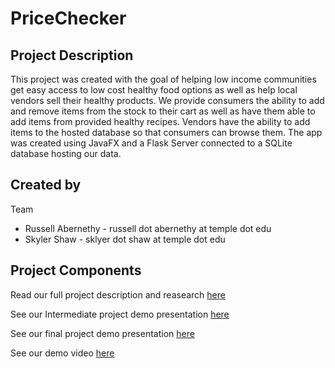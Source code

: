 # PriceChecker

## Project Description

This project was created with the goal of helping low income communities get easy access to low cost healthy food options as well as help local vendors sell their healthy products. We provide consumers the ability to add and remove items from the stock to their cart as well as have them able to add items from provided healthy recipes. Vendors have the ability to add items to the hosted database so that consumers can browse them. The app was created using JavaFX and a Flask Server connected to a SQLite database hosting our data.

## Created by

Team

- Russell Abernethy - russell dot abernethy at temple dot edu
- Skyler Shaw - sklyer dot shaw at temple dot edu

## Project Components

Read our full project description and reasearch [here](https://docs.google.com/document/d/1uv_6UBSm6XcmZ538cXuRZVZNI1LRz5mYZne-warZ41E/edit?usp=sharing)

See our Intermediate project demo presentation [here](https://docs.google.com/presentation/d/1GPQd4rs93uetFqL40v38W92sPB8Eixp6dfP_rZjisPM/edit?usp=sharing)

See our final project demo presentation [here](https://docs.google.com/presentation/d/15UX3PxoWbOf7DHyOvxeVEX1xb7Vx2T4_Fs-uGjhMJs0/edit?usp=sharing)

See our demo video [here](https://drive.google.com/file/d/11_Oi0U42EX0X7c5RVtnMf1ecqwVEFN-x/view?usp=sharing)